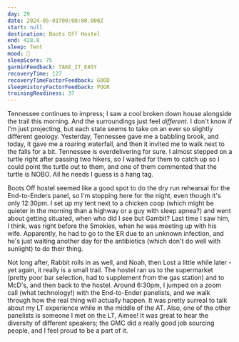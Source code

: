 ```yaml
---
day: 29
date: 2024-05-01T00:00:00.000Z
start: null
destination: Boots Off Hostel
end: 428.8
sleep: Tent
mood: 🙂
sleepScore: 75
garminFeedback: TAKE_IT_EASY
recoveryTime: 127
recoveryTimeFactorFeedback: GOOD
sleepHistoryFactorFeedback: POOR
trainingReadiness: 37
---
```

Tennessee continues to impress; I saw a cool broken down house alongside the trail this morning. And the surroundings just feel *different*. I don't know if I'm just projecting, but each state seems to take on an ever so slightly different geology. Yesterday, Tennessee gave me a babbling brook, and today, it gave me a roaring waterfall, and then it invited me to walk next to the falls for a bit. Tennessee is overdelivering for sure. I almost stepped on a turtle right after passing two hikers, so I waited for them to catch up so I could point the turtle out to them, and one of them commented that the turtle is NOBO. All he needs I guess is a hang tag.

Boots Off hostel seemed like a good spot to do the dry run rehearsal for the End-to-Enders panel, so I'm stopping here for the night, even though it's only 12:30pm. I set up my tent next to a chicken coop (which might be quieter in the morning than a highway or a guy with sleep apnea?) and went about getting situated, when who did I see but Gambit? Last time I saw him, I think, was right before the Smokies, when he was meeting up with his wife. Apparently, he had to go to the ER due to an unknown infection, and he's just waiting another day for the antibiotics (which don't do well with sunlight) to do their thing.

Not long after, Rabbit rolls in as well, and Noah, then Lost a little while later - yet again, it really is a small trail. The hostel ran us to the supermarket (pretty poor bar selection, had to supplement from the gas station) and to McD's, and then back to the hostel. Around 6:30pm, I jumped on a zoom call (what technology!) with the End-to-Ender panelists, and we walk through how the real thing will actually happen. It was pretty surreal to talk about my LT experience while in the middle of the AT. Also, one of the other panelists is someone I met on the LT, Aimee! It was great to hear the diversity of different speakers; the GMC did a really good job sourcing people, and I feel proud to be a part of it.
